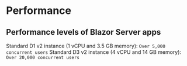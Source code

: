 # Performance

## Performance levels of Blazor Server apps
Standard D1 v2 instance (1 vCPU and 3.5 GB memory): `Over 5,000 concurrent users`
Standard D3 v2 instance (4 vCPU and 14 GB memory): `Over 20,000 concurrent users`
